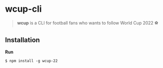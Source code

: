 # wcup-cli

 > **wcup** is a CLI for football fans who wants to follow World Cup 2022 ⚽  


## Installation  

**Run**

```shell
$ npm install -g wcup-22
```
